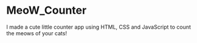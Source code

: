 # MeoW_Counter
I made a cute little counter app using HTML, CSS and JavaScript to count the meows of your cats!

